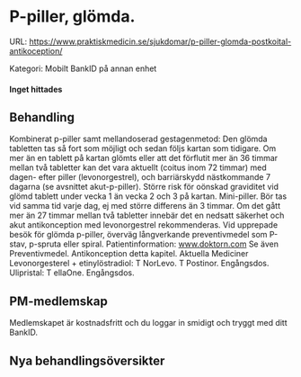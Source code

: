 # P-piller, glömda.

URL: https://www.praktiskmedicin.se/sjukdomar/p-piller-glomda-postkoital-antikoception/



Kategori: Mobilt BankID på annan enhet

#### Inget hittades

## Behandling

Kombinerat p-piller samt mellandoserad gestagenmetod: Den glömda tabletten tas så fort som möjligt och sedan följs kartan som tidigare.
Om mer än en tablett på kartan glömts eller att det förflutit mer än 36 timmar mellan två tabletter kan det vara aktuellt (coitus inom 72 timmar) med dagen- efter piller (levonorgestrel), och barriärskydd nästkommande 7 dagarna (se avsnittet akut-p-piller). Större risk för oönskad graviditet vid glömd tablett under vecka 1 än vecka 2 och 3 på kartan.
Mini-piller. Bör tas vid samma tid varje dag, ej med större differens än 3 timmar. Om det gått mer än 27 timmar mellan två tabletter innebär det en nedsatt säkerhet och akut antikonception med levonorgestrel rekommenderas.
Vid upprepade besök för glömda p-piller, överväg långverkande preventivmedel som P-stav, p-spruta eller spiral.
Patientinformation: www.doktorn.com
Se även Preventivmedel. Antikonception detta kapitel.
Aktuella Mediciner
Levonorgesterel + etinylöstradiol: T NorLevo. T Postinor. Engångsdos.
Ulipristal: T ellaOne. Engångsdos.

## PM-medlemskap

Medlemskapet är kostnadsfritt och du loggar in smidigt och tryggt med ditt BankID.

## Nya behandlingsöversikter

